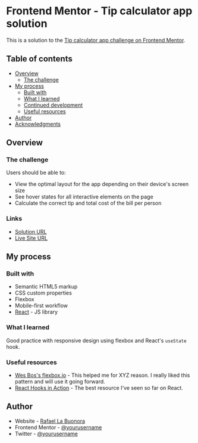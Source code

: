 # Frontend Mentor - Tip calculator app solution

This is a solution to the [Tip calculator app challenge on Frontend Mentor](https://www.frontendmentor.io/challenges/tip-calculator-app-ugJNGbJUX). 

## Table of contents

- [Overview](#overview)
  - [The challenge](#the-challenge)
- [My process](#my-process)
  - [Built with](#built-with)
  - [What I learned](#what-i-learned)
  - [Continued development](#continued-development)
  - [Useful resources](#useful-resources)
- [Author](#author)
- [Acknowledgments](#acknowledgments)

## Overview

### The challenge

Users should be able to:

- View the optimal layout for the app depending on their device's screen size
- See hover states for all interactive elements on the page
- Calculate the correct tip and total cost of the bill per person

### Links

- [Solution URL](https://github.com/rlabuonora/react-tip-calculator)
- [Live Site URL](https://tip-calculator-rlabuonora.netlify.app/)

## My process

### Built with

- Semantic HTML5 markup
- CSS custom properties
- Flexbox
- Mobile-first workflow
- [React](https://reactjs.org/) - JS library

### What I learned

Good practice with responsive design using flexbox and React's `useState` hook.


### Useful resources

- [Wes Bos's flexbox.io](https://flexbox.io) - This helped me for XYZ reason. I really liked this pattern and will use it going forward.
- [React Hooks in Action](https://www.manning.com/books/react-hooks-in-action) - The best resource I've seen so far on React.

## Author

- Website - [Rafael La Buonora](https://www.rlabuonora.com)
- Frontend Mentor - [@yourusername](https://www.frontendmentor.io/profile/rlabuonora)
- Twitter - [@yourusername](https://www.twitter.com/rlabuonora)
